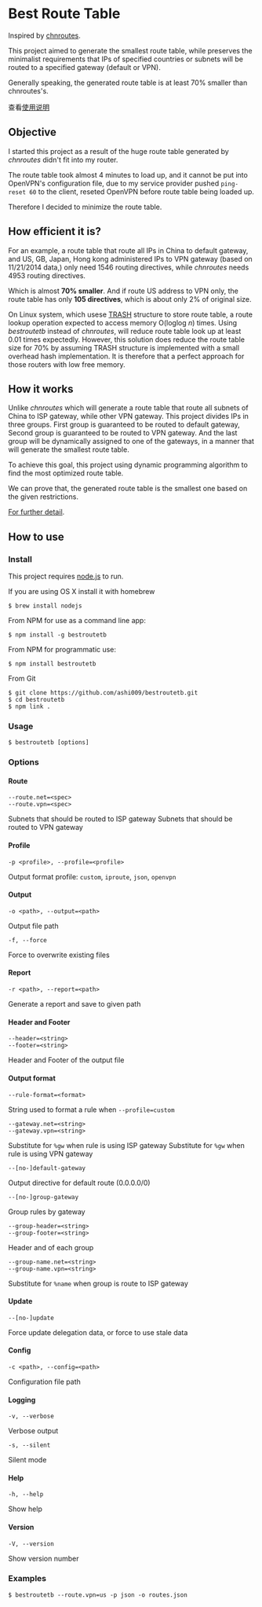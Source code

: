 # Best Route Table

Inspired by [chnroutes][chnroutes].

This project aimed to generate the smallest route table,
while preserves the minimalist requirements that IPs of
specified countries or subnets will be routed to a
specified gateway (default or VPN).

Generally speaking, the generated route table is at least
70% smaller than chnroutes's.

查看[使用说明][wiki]


## Objective

I started this project as a result of the huge route table
generated by *chnroutes* didn't fit into my router.

The route table took almost 4 minutes to load up, and it cannot be
put into OpenVPN's configuration file, due to my service
provider pushed `ping-reset 60` to the client, reseted
OpenVPN before route table being loaded up.

Therefore I decided to minimize the route table.


## How efficient it is?

For an example, a route table that route all IPs in China to
default gateway, and US, GB, Japan, Hong kong administered
IPs to VPN gateway (based on 11/21/2014 data,)
only need 1546 routing directives, while *chnroutes* needs
4953 routing directives.

Which is almost **70% smaller**. And if route US address to VPN only,
the route table has only **105 directives**, which is about only
2% of original size.

On Linux system, which usese [TRASH][trash] structure to store
route table, a route lookup operation expected to access
memory O(loglog _n_) times. Using *bestroutetb* instead of *chnroutes*,
will reduce route table look up at least 0.01 times expectedly.
However, this solution does reduce the route table size for 70% by
assuming TRASH structure is implemented with a small overhead
hash implementation.  It is therefore that a perfect approach for those
routers with low free memory.


## How it works

Unlike *chnroutes* which will generate a route table that
route all subnets of China to ISP gateway, while other VPN gateway.
This project divides IPs in three groups. First group is guaranteed
to be routed to default gateway, Second group is guaranteed to be
routed to VPN gateway. And the last group will be dynamically assigned
to one of the gateways, in a manner that will generate
the smallest route table.

To achieve this goal, this project using dynamic programming
algorithm to find the most optimized route table.

We can prove that, the generated route table is the smallest
one based on the given restrictions.

[For further detail][blog].


## How to use

### Install

This project requires [node.js][nodejs] to run.

If you are using OS X install it with homebrew

    $ brew install nodejs

From NPM for use as a command line app:

    $ npm install -g bestroutetb

From NPM for programmatic use:

    $ npm install bestroutetb

From Git

    $ git clone https://github.com/ashi009/bestroutetb.git
    $ cd bestroutetb
    $ npm link .

### Usage

    $ bestroutetb [options]

### Options

#### Route

    --route.net=<spec>
    --route.vpn=<spec>

Subnets that should be routed to ISP gateway
Subnets that should be routed to VPN gateway

#### Profile

    -p <profile>, --profile=<profile>

Output format profile: `custom`, `iproute`, `json`, `openvpn`

#### Output

    -o <path>, --output=<path>

Output file path

    -f, --force

Force to overwrite existing files

#### Report

    -r <path>, --report=<path>

Generate a report and save to given path

#### Header and Footer

    --header=<string>
    --footer=<string>

Header and Footer of the output file

#### Output format

    --rule-format=<format>

String used to format a rule when `--profile=custom`

    --gateway.net=<string>
    --gateway.vpn=<string>

Substitute for `%gw` when rule is using ISP gateway
Substitute for `%gw` when rule is using VPN gateway

    --[no-]default-gateway

Output directive for default route (0.0.0.0/0)

    --[no-]group-gateway

Group rules by gateway

    --group-header=<string>
    --group-footer=<string>

Header and of each group

    --group-name.net=<string>
    --group-name.vpn=<string>

Substitute for `%name` when group is route to ISP gateway

#### Update

    --[no-]update

Force update delegation data, or force to use stale data

#### Config

    -c <path>, --config=<path>

Configuration file path

#### Logging

    -v, --verbose

Verbose output

    -s, --silent

Silent mode

#### Help

    -h, --help

Show help

#### Version

    -V, --version

Show version number

### Examples

    $ bestroutetb --route.vpn=us -p json -o routes.json

[chnroutes]: https://github.com/fivesheep/chnroutes
[wiki]: https://github.com/ashi009/bestroutetb/wiki/%E4%BD%BF%E7%94%A8%E8%AF%B4%E6%98%8E
[trash]: http://www.nada.kth.se/~snilsson/publications/TRASH/trash.pdf
[blog]: http://ashi009.tumblr.com/post/36581070478/vpn
[nodejs]: http://nodejs.org
[wget]: http://www.gnu.org/software/wget/
